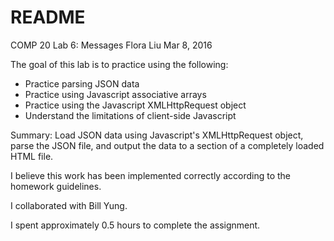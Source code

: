 README
======

COMP 20 Lab 6: Messages
Flora Liu
Mar 8, 2016

The goal of this lab is to practice using the following:
- Practice parsing JSON data
- Practice using Javascript associative arrays
- Practice using the Javascript XMLHttpRequest object
- Understand the limitations of client-side Javascript

Summary: Load JSON data using Javascript's XMLHttpRequest object, parse the JSON file, and output the data to a section of a completely loaded HTML file.

I believe this work has been implemented correctly according to the homework guidelines. 

I collaborated with Bill Yung.

I spent approximately 0.5 hours to complete the assignment.